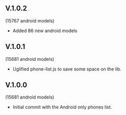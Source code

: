 V.1.0.2
-------
(15767 android models)

- Added 86 new android models

V.1.0.1
-------
(15681 android models)

- Uglified phone-list.js to save some space on the lib.

V.1.0.0
-------
(15681 android models)

- Initial commit with the Android only phones list.